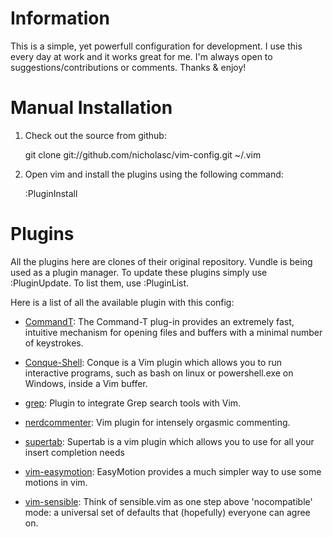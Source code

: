 Information
===========
This is a simple, yet powerfull configuration for development. I use this every day at work and it works great for me. I'm always open to suggestions/contributions or comments. Thanks & enjoy!

Manual Installation
===================

1. Check out the source from github:

	git clone git://github.com/nicholasc/vim-config.git ~/.vim

2. Open vim and install the plugins using the following command:
	
	:PluginInstall

Plugins
=======
All the plugins here are clones of their original repository. Vundle is being used as a plugin manager. To update these plugins simply use :PluginUpdate. To list them, use :PluginList.

Here is a list of all the available plugin with this config:

* [CommandT](https://github.com/wincent/Command-T): The Command-T plug-in provides an extremely fast, intuitive mechanism for
opening files and buffers with a minimal number of keystrokes.

* [Conque-Shell](https://github.com/vim-scripts/Conque-Shell): Conque is a Vim plugin which allows you to run interactive programs, such as bash on linux or powershell.exe on Windows, inside a Vim buffer.

* [grep](https://github.com/yegappan/grep): Plugin to integrate Grep search tools with Vim.


* [nerdcommenter](https://github.com/scrooloose/nerdcommenter): Vim plugin for intensely orgasmic commenting.


* [supertab](https://github.com/ervandew/supertab): Supertab is a vim plugin which allows you to use <Tab> for all your insert completion needs 

* [vim-easymotion](https://github.com/Lokaltog/vim-easymotion): EasyMotion provides a much simpler way to use some motions in vim.

* [vim-sensible](https://github.com/tpope/vim-sensible): Think of sensible.vim as one step above 'nocompatible' mode: a universal set of defaults that (hopefully) everyone can agree on.

